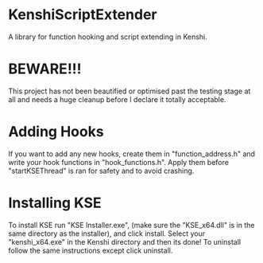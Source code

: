 # KenshiScriptExtender
A library for function hooking and script extending in Kenshi.

# BEWARE!!! 
This project has not been beautified or optimised past the testing stage at all 
and needs a huge cleanup before I declare it totally acceptable.

# Adding Hooks
If you want to add any new hooks, create them in "function_address.h" and write your hook functions in "hook_functions.h".
Apply them before "startKSEThread" is ran for safety and to avoid crashing.

# Installing KSE
To install KSE run "KSE Installer.exe", (make sure the "KSE_x64.dll" is in the same directory as the installer), and click install. Select your "kenshi_x64.exe" in the Kenshi directory and then its done! To uninstall follow the same instructions except click uninstall.
